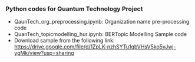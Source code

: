 ### Python codes for Quantum Technology Project

- QaunTech_org_preprocessing.ipynb: Organization name pre-processing code
- QuanTech_topicmodelling_hur.ipynb: BERTopic Modelling Sample code
- Download sample from the following link:
https://drive.google.com/file/d/1ZpLK-nzhSYTu1gbVHsV5ko5vJwj-ygMk/view?usp=sharing
